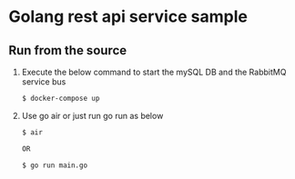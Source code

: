 Golang rest api service sample
======================

## Run from the source

1. Execute the below command to start the mySQL DB and the RabbitMQ service bus
    ```bash
    $ docker-compose up
    ```

2. Use go air or just run go run as below
    ```bash
   $ air
   
   OR
   
   $ go run main.go
    ```